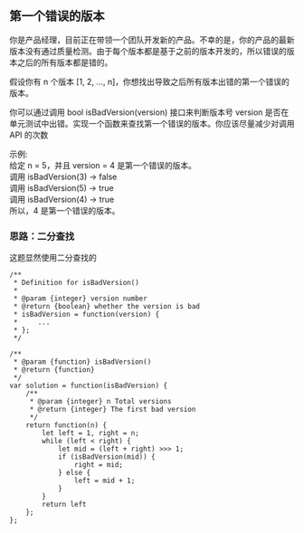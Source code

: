 ## 第一个错误的版本
你是产品经理，目前正在带领一个团队开发新的产品。不幸的是，你的产品的最新版本没有通过质量检测。由于每个版本都是基于之前的版本开发的，所以错误的版本之后的所有版本都是错的。  

假设你有 n 个版本 [1, 2, ..., n]，你想找出导致之后所有版本出错的第一个错误的版本。  

你可以通过调用 bool isBadVersion(version) 接口来判断版本号 version 是否在单元测试中出错。实现一个函数来查找第一个错误的版本。你应该尽量减少对调用 API 的次数  

示例:  
给定 n = 5，并且 version = 4 是第一个错误的版本。  
调用 isBadVersion(3) -> false  
调用 isBadVersion(5) -> true  
调用 isBadVersion(4) -> true  
所以，4 是第一个错误的版本。   

### 思路：二分查找
这题显然使用二分查找的

```
/**
 * Definition for isBadVersion()
 * 
 * @param {integer} version number
 * @return {boolean} whether the version is bad
 * isBadVersion = function(version) {
 *     ...
 * };
 */

/**
 * @param {function} isBadVersion()
 * @return {function}
 */
var solution = function(isBadVersion) {
    /**
     * @param {integer} n Total versions
     * @return {integer} The first bad version
     */
    return function(n) {
        let left = 1, right = n;
        while (left < right) {
            let mid = (left + right) >>> 1;
            if (isBadVersion(mid)) {
                right = mid;
            } else {
                left = mid + 1;
            }
        }
        return left
    };
};
```
